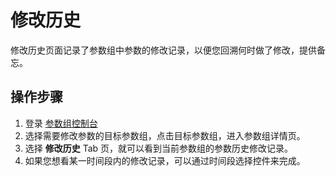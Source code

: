 # 修改历史
修改历史页面记录了参数组中参数的修改记录，以便您回溯何时做了修改，提供备忘。

## 操作步骤
1. 登录 [参数组控制台](https://rds-console.jdcloud.com/paramgroup/list)
2. 选择需要修改参数的目标参数组，点击目标参数组，进入参数组详情页。
3. 选择 **修改历史** Tab 页，就可以看到当前参数组的参数历史修改记录。
4. 如果您想看某一时间段内的修改记录，可以通过时间段选择控件来完成。
